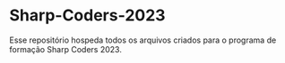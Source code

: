 # Sharp-Coders-2023
Esse repositório hospeda todos os arquivos criados para o programa de formação Sharp Coders 2023.